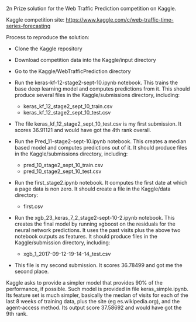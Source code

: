 2n Prize solution for the Web Traffic Prediction competition on Kaggle.

Kaggle competition site: https://www.kaggle.com/c/web-traffic-time-series-forecasting

Process to reproduce the solution:

* Clone the Kaggle repository

* Download competition data into the Kaggle/input directory

* Go to the Kaggle/WebTrafficPrediction directory

* Run the keras-kf-12-stage2-sept-10.ipynb notebook.  This trains the base deep learning model and computes predictions from it. This should produce several files in the Kaggle/submissions directory, including:
     * keras_kf_12_stage2_sept_10_train.csv
     * keras_kf_12_stage2_sept_10_test.csv
      
* The file keras_kf_12_stage2_sept_10_test.csv is my first submission.  It scores 36.91121 and would have got the 4th rank overall.

* Run the Pred_11-stage2-sept-10.ipynb notebook.  This creates a median based model and computes predictions out of it.  It should produce files in the Kaggle/submissions directory, including:
    * pred_10_stage2_sept_10_train.csv
    * pred_10_stage2_sept_10_test.csv

* Run the first_stage2.ipynb notebook.  It computes the first date at which a page data is non zero. It should create a file in the Kaggle/data directory:
    * first.csv
    
* Run the xgb_23_keras_7_2_stage2-sept-10-2.ipynb notebook.  This creates the final model by running xgboost on the residuals for the neural network predictions. It uses the past visits plus the above two notebook outputs as features.  It should produce files in the Kaggle/submission directory, including:
    * xgb_1_2017-09-12-19-14-14_test.csv

* This file is my second submission. It scores 36.78499 and got me the second place.
    
Kaggle asks to provide a simpler model that provides 90% of the performance, if possible.  Such model is provided in file keras_simple.ipynb.  Its feature set is much simpler, basically the median of visits for each of the last 8 weeks of training data, plus the site (eg es.wikipedia.org), and the agent-access method.  Its output score 37.58692 and would have got the 9th rank.
